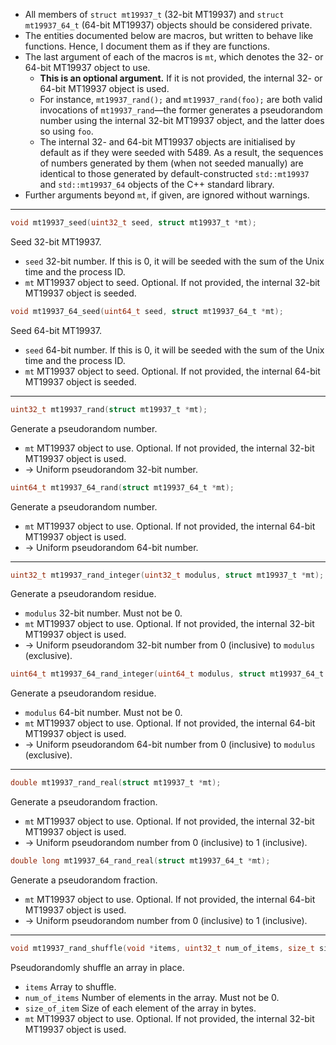 * All members of `struct mt19937_t` (32-bit MT19937) and `struct mt19937_64_t` (64-bit MT19937) objects should be
  considered private.
* The entities documented below are macros, but written to behave like functions. Hence, I document them as if they are
  functions.
* The last argument of each of the macros is `mt`, which denotes the 32- or 64-bit MT19937 object to use.
  * **This is an optional argument.** If it is not provided, the internal 32- or 64-bit MT19937 object is used.
  * For instance, `mt19937_rand();` and `mt19937_rand(foo);` are both valid invocations of `mt19937_rand`—the former
    generates a pseudorandom number using the internal 32-bit MT19937 object, and the latter does so using `foo`.
  * The internal 32- and 64-bit MT19937 objects are initialised by default as if they were seeded with 5489. As a
    result, the sequences of numbers generated by them (when not seeded manually) are identical to those generated by
    default-constructed `std::mt19937` and `std::mt19937_64` objects of the C++ standard library.
* Further arguments beyond `mt`, if given, are ignored without warnings.

---

```C
void mt19937_seed(uint32_t seed, struct mt19937_t *mt);
```
Seed 32-bit MT19937.
* `seed` 32-bit number. If this is 0, it will be seeded with the sum of the Unix time and the process ID.
* `mt` MT19937 object to seed. Optional. If not provided, the internal 32-bit MT19937 object is seeded.

```C
void mt19937_64_seed(uint64_t seed, struct mt19937_64_t *mt);
```
Seed 64-bit MT19937.
* `seed` 64-bit number. If this is 0, it will be seeded with the sum of the Unix time and the process ID.
* `mt` MT19937 object to seed. Optional. If not provided, the internal 64-bit MT19937 object is seeded.

---

```C
uint32_t mt19937_rand(struct mt19937_t *mt);
```
Generate a pseudorandom number.
* `mt` MT19937 object to use. Optional. If not provided, the internal 32-bit MT19937 object is used.
* → Uniform pseudorandom 32-bit number.

```C
uint64_t mt19937_64_rand(struct mt19937_64_t *mt);
```
Generate a pseudorandom number.
* `mt` MT19937 object to use. Optional. If not provided, the internal 64-bit MT19937 object is used.
* → Uniform pseudorandom 64-bit number.

---

```C
uint32_t mt19937_rand_integer(uint32_t modulus, struct mt19937_t *mt);
```
Generate a pseudorandom residue.
* `modulus` 32-bit number. Must not be 0.
* `mt` MT19937 object to use. Optional. If not provided, the internal 32-bit MT19937 object is used.
* → Uniform pseudorandom 32-bit number from 0 (inclusive) to `modulus` (exclusive).

```C
uint64_t mt19937_64_rand_integer(uint64_t modulus, struct mt19937_64_t *mt);
```
Generate a pseudorandom residue.
* `modulus` 64-bit number. Must not be 0.
* `mt` MT19937 object to use. Optional. If not provided, the internal 64-bit MT19937 object is used.
* → Uniform pseudorandom 64-bit number from 0 (inclusive) to `modulus` (exclusive).

---

```C
double mt19937_rand_real(struct mt19937_t *mt);
```
Generate a pseudorandom fraction.
* `mt` MT19937 object to use. Optional. If not provided, the internal 32-bit MT19937 object is used.
* → Uniform pseudorandom number from 0 (inclusive) to 1 (inclusive).

```C
double long mt19937_64_rand_real(struct mt19937_64_t *mt);
```
Generate a pseudorandom fraction.
* `mt` MT19937 object to use. Optional. If not provided, the internal 64-bit MT19937 object is used.
* → Uniform pseudorandom number from 0 (inclusive) to 1 (inclusive).

---

```C
void mt19937_rand_shuffle(void *items, uint32_t num_of_items, size_t size_of_item, struct mt19937_t *mt);
```
Pseudorandomly shuffle an array in place.
* `items` Array to shuffle.
* `num_of_items` Number of elements in the array. Must not be 0.
* `size_of_item` Size of each element of the array in bytes.
* `mt` MT19937 object to use. Optional. If not provided, the internal 32-bit MT19937 object is used.
